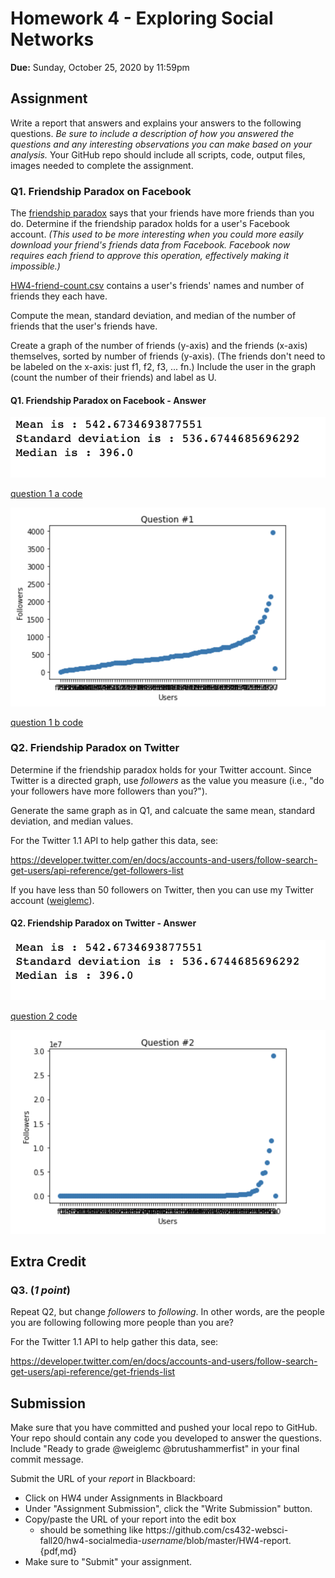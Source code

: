 # Homework 4 - Exploring Social Networks
**Due:** Sunday, October 25, 2020 by 11:59pm

## Assignment 

Write a report that answers and explains your answers to the following questions.  *Be sure to include a description of how you answered the questions and any interesting observations you can make based on your analysis.* Your GitHub repo should include all scripts, code, output files, images needed to complete the assignment.

### Q1. Friendship Paradox on Facebook

The [friendship paradox](http://en.wikipedia.org/wiki/Friendship_paradox) says that your friends have more friends than you do.  Determine if the friendship paradox holds for a user's Facebook account. *(This used to be more interesting when you could more easily download your friend's friends data from Facebook.  Facebook now requires each friend to approve this operation, effectively making it impossible.)* 

[HW4-friend-count.csv](HW4-friend-count.csv) contains a user's friends' names and number of friends they each have. 

Compute the mean, standard deviation, and median of the number of friends that the user's friends have.  

Create a graph of the number of friends (y-axis) and the friends (x-axis) themselves, sorted by number of friends (y-axis).  (The friends don't need to be labeled on the x-axis: just f1, f2, f3, ... fn.)  Include the user in the graph (count the number of their friends) and label as U.

#### Q1. Friendship Paradox on Facebook - Answer

![Q1 statistics](./Q1a.png)

[question 1 a code](./question_1_a.ipynb)

![Q1 graph](./Q1b.png)

[question 1 b code](./question_1_b.ipynb)

### Q2. Friendship Paradox on Twitter

Determine if the friendship paradox holds for your Twitter account. Since Twitter is a directed graph, use *followers* as the value you measure (i.e., "do your followers have more followers than you?").

Generate the same graph as in Q1, and calcuate the same mean, standard deviation, and median values.

For the Twitter 1.1 API to help gather this data, see:

https://developer.twitter.com/en/docs/accounts-and-users/follow-search-get-users/api-reference/get-followers-list

If you have less than 50 followers on Twitter, then you can use my Twitter account ([weiglemc](https://twitter.com/weiglemc/)).

#### Q2. Friendship Paradox on Twitter - Answer

![Q1 statistics](./Q2a.png)

[question 2 code](./question_2.ipynb)

![Q1 graph](./Q2b.png)

## Extra Credit

### Q3. (*1 point*) 

Repeat Q2, but change *followers* to *following*.  In other words, are the people you are following following more people than you are?

For the Twitter 1.1 API to help gather this data, see:

https://developer.twitter.com/en/docs/accounts-and-users/follow-search-get-users/api-reference/get-friends-list

## Submission

Make sure that you have committed and pushed your local repo to GitHub.  Your repo should contain any code you developed to answer the questions.  Include "Ready to grade @weiglemc @brutushammerfist" in your final commit message. 

Submit the URL of your *report* in Blackboard:

* Click on HW4 under Assignments in Blackboard
* Under "Assignment Submission", click the "Write Submission" button.
* Copy/paste the URL of your report into the edit box
  * should be something like https<nolink>://github.com/cs432-websci-fall20/hw4-socialmedia-*username*/blob/master/HW4-report.{pdf,md}
* Make sure to "Submit" your assignment.
